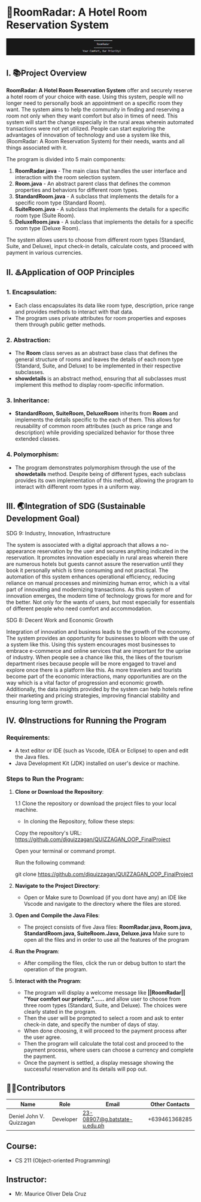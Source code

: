 # 🌆RoomRadar: A Hotel Room Reservation System 
![alt text](<Screenshot 2024-12-08 000304.png>)
## I. 📚Project Overview

**RoomRadar: A Hotel Room Reservation System** offer and securely reserve a hotel room of your choice with ease. Using this system, people will no longer need to personally book an appointment on a specific room they want. The system aims to help the community in finding and reserving a room not only when they want comfort but also in times of need. This system will start the change especially in the rural areas wherein automated transactions were not yet utilized. People can start exploring the advantages of innovation of technology and use a system like this, (RoomRadar: A Room Reservation System) for their needs, wants and all things associated with it. 

The program is divided into 5 main components:
1. **RoomRadar.java** - The main class that handles the user interface and interaction with the room selection system.
2. **Room.java** - An abstract parent class that defines the common properties and behaviors for different room types.
3. **StandardRoom.java** - A subclass that implements the details for a specific room type (Standard Room).
4. **SuiteRoom.java** - A subclass that implements the details for a specific room type (Suite Room).
5. **DeluxeRoom.java** - A subclass that implements the details for a specific room type (Deluxe Room).

The system allows users to choose from different room types (Standard, Suite, and Deluxe), input check-in details, calculate costs, and proceed with payment in various currencies.

## II. ♨️Application of OOP Principles

### 1. **Encapsulation**:
   - Each class encapsulates its data like room type, description, price range and provides methods to interact with that data.
   - The program uses private attributes for room properties and exposes them through public getter methods.

### 2. **Abstraction**:
   - The **Room** class serves as an abstract base class that defines the general structure of rooms and leaves the details of each room type (Standard, Suite, and Deluxe) to be implemented in their respective subclasses.
   - **showdetails** is an abstract method, ensuring that all subclasses must implement this method to display room-specific information.

### 3. **Inheritance**:
   - **StandardRoom, SuiteRoom, DeluxeRoom** inherits from **Room** and implements the details specific to the each of them. This allows for reusability of common room attributes (such as price range and description) while providing specialized behavior for those three extended classes.
   
### 4. **Polymorphism**:
   - The program demonstrates polymorphism through the use of the **showdetails** method. Despite being of different types, each subclass provides its own implementation of this method, allowing the program to interact with different room types in a uniform way.

## III. 🌏Integration of SDG (Sustainable Development Goal)

SDG 9: Industry, Innovation, Infrastructure

The system is associated with a digital approach that allows a no-appearance reservation by the user and secures anything indicated in the reservation. It promotes innovation especially in rural areas wherein there are numerous hotels but guests cannot assure the reservation until they book it personally which is time consuming and not practical. The automation of this system enhances operational efficiency, reducing reliance on manual processes and minimizing human error, which is a vital part of innovating and modernizing transactions. As this system of innovation emerges, the modern time of technology grows for more and for the better. Not only for the wants of users, but most especially for essentials of different people who need comfort and accommodation. 


SDG 8: Decent Work and Economic Growth

Integration of innovation and business leads to the growth of the economy. The system provides an opportunity for businesses to bloom with the use of a system like this. Using this system encourages most businesses to embrace e-commerce and online services that are important for the uprise of industry. When people see a chance like this, the likes of the tourism department rises because people will be more engaged to travel and explore once there is a platform like this. As more travelers and tourists become part of the economic interactions, many opportunities are on the way which is a vital factor of progression and economic growth. Additionally, the data insights provided by the system can help hotels refine their marketing and pricing strategies, improving financial stability and ensuring long term growth.  


## IV. ⚙️Instructions for Running the Program

### Requirements:
- A text editor or IDE (such as Vscode, IDEA or Eclipse) to open and edit the Java files.
- Java Development Kit (JDK) installed on user's device or machine. 

### Steps to Run the Program:

1. **Clone or Download the Repository**:
   
   1.1  Clone the repository or download the project files to your local machine.
   - In cloning the Repository, follow these steps:

    Copy the repository's URL:
    https://github.com/djquizzagan/QUIZZAGAN_OOP_FinalProject

    Open your terminal or command prompt.

    Run the following command:
  
   git clone https://github.com/djquizzagan/QUIZZAGAN_OOP_FinalProject

2. **Navigate to the Project Directory**:
   - Open or Make sure to Download (if you dont have any) an IDE like Vscode and navigate to the directory where the files are stored.

3. **Open and Compile the Java Files**:
   - The project consists of five Java files: **RoomRadar.java, Room.java, StandardRoom.java, SuiteRoom.Java, Deluxe.java**
   Make sure to open all the files and in order to use all the features of the program
   
4. **Run the Program**:
   - After compiling the files, click the run or debug button to start the operation of the program. 

5. **Interact with the Program**:
   - The program will display a welcome message like 
   **||RoomRadar|| "Your comfort our priority."......**
   and allow user to choose from three room types (Standard, Suite, and Deluxe). The choices were clearly stated in the program. 
   - Then the user will be prompted to select a room and ask to enter check-in date, and specify the number of days of stay.
   - When done choosing, it will proceed to the payment process after the user agree.
   - Then the program will calculate the total cost and proceed to the payment process, where users can choose a currency and complete the payment.
   - Once the payment is settled, a display message showing the successful reservation and its details will pop out. 

## 👨‍💻Contributors
| Name                    | Role       | Email                          | Other Contacts        |
|-------------------------|------------|--------------------------------|-----------------------|
| Deniel John V. Quizzagan   | Developer  | 23-08907@g.batstate-u.edu.ph   | +639461368285        |

## Course: 
- CS 211 (Object-oriented Programming)

## Instructor:
- Mr. Maurice Oliver Dela Cruz
